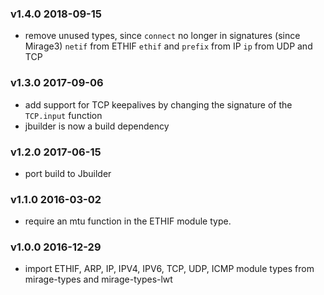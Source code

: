 ### v1.4.0 2018-09-15

- remove unused types, since `connect` no longer in signatures (since Mirage3)
  `netif` from ETHIF
  `ethif` and `prefix` from IP
  `ip` from UDP and TCP

### v1.3.0 2017-09-06

- add support for TCP keepalives by changing the signature of the
  `TCP.input` function
- jbuilder is now a build dependency

### v1.2.0 2017-06-15

- port build to Jbuilder

### v1.1.0 2016-03-02

- require an mtu function in the ETHIF module type.

### v1.0.0 2016-12-29

- import ETHIF, ARP, IP, IPV4, IPV6, TCP, UDP, ICMP module types from mirage-types and mirage-types-lwt
